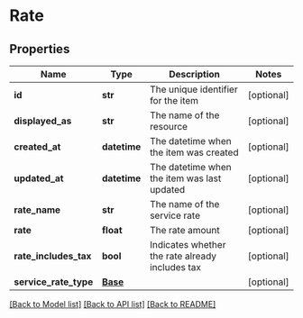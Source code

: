 # Rate

## Properties
Name | Type | Description | Notes
------------ | ------------- | ------------- | -------------
**id** | **str** | The unique identifier for the item | [optional] 
**displayed_as** | **str** | The name of the resource | [optional] 
**created_at** | **datetime** | The datetime when the item was created | [optional] 
**updated_at** | **datetime** | The datetime when the item was last updated | [optional] 
**rate_name** | **str** | The name of the service rate | [optional] 
**rate** | **float** | The rate amount | [optional] 
**rate_includes_tax** | **bool** | Indicates whether the rate already includes tax | [optional] 
**service_rate_type** | [**Base**](Base.md) |  | [optional] 

[[Back to Model list]](../README.md#documentation-for-models) [[Back to API list]](../README.md#documentation-for-api-endpoints) [[Back to README]](../README.md)


